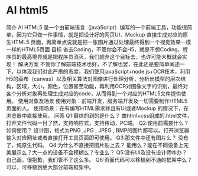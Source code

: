 # AI html5

简介
AI HTML5 是一个由前端语言（javaScript）编写的一个前端工具，功能很简单，因为它只做一件事情，就是把设计好的网页UI、Mockup 直接生成对应的原生HTML5 页面，再简单点说就是把一张图片通过处理最终得到一个视觉效果一模一样的HTML5页面
目标
省去Coding，不管你会不会H5，就是不想Coding，程序员的最高境界就是把程序员消灭，我们就奔这个目标去，也许可能大概就会实现！
解决方案
不管你了解前端技术也好，不了解也罢，在此还是要简单阐述一下，以体现我们对此严肃的态度，我们使用javaScript+node.js+OCR技术，利用H5的画布（canvas）以及相关算法对图像进行处理分析，分析出模型的层次结构，区域，大小，颜色，位置甚至功能，再利用OCR对图像文字的识别，最终对各个分析对象再处理生成对应的code，从而得到一个对应的HTML5文件提供使用。
使用对象及场景
使用对象：前端开发，服务端开发及一切需要制作HTML5页面的人。
使用场景：在有编写HTML需求并且有UI或者Mockup 的情况下，在浏览器中直接使用。
问答
Q1:最终的到的是什么？
     由html+css组成的.html文件，打开文件代码一目了然，支持响应式，支持移动，PC端。
Q2:使用前需要什么？如何使用？
     设计图，格式为PNG ,JPG , JPEG , BMP的图片都可以。打开浏览器输入对应网址或者直接打开工具页面即可使用。
Q3:那文件中还有图片么？
    没有了，纯原生代码。
Q4:为什么不直接把图片贴上去？
   能用么？能在不同设备上完美展示么？大一点的设备不会模糊么？专业么？
Q5:没有UI及没有设计师咋办？
   自己画，很抱歉，我们管不了这么多。
Q6:页面代码可以移植到不通的框架中么？
   可以，可移植到绝大部分前端框架中。
